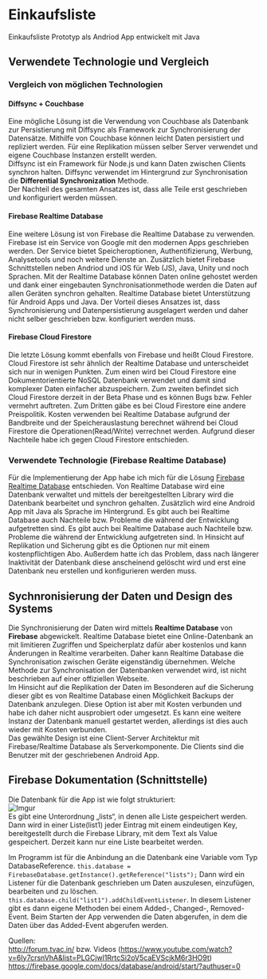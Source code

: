 # Einkaufsliste
Einkaufsliste Prototyp als Andriod App entwickelt mit Java 

## Verwendete Technologie und Vergleich
### Vergleich von möglichen Technologien
#### Diffsync + Couchbase 
Eine mögliche Lösung ist die Verwendung von Couchbase als Datenbank zur Persistierung mit Diffsync als Framework zur Synchronisierung der Datensätze. Mithilfe von Couchbase können leicht Daten persistiert und repliziert werden. Für eine Replikation müssen selber Server verwendet und eigene Couchbase Instanzen erstellt werden.  
Diffsync ist ein Framework für Node.js und kann Daten zwischen Clients synchron halten. Diffsync verwendet im Hintergrund zur Synchronisation die **Differential Synchronization** Methode.  
Der Nachteil des gesamten Ansatzes ist, dass alle Teile erst geschrieben und konfiguriert werden müssen.  

#### Firebase Realtime Database

Eine weitere Lösung ist von Firebase die Realtime Database zu verwenden. Firebase ist ein Service von Google mit den modernen Apps geschrieben werden. Der Service bietet Speicheroptionen, Authentifizierung, Werbung, Analysetools und noch weitere Dienste an. Zusätzlich bietet Firebase Schnittstellen neben Andriod und iOS für Web (JS), Java, Unity und noch Sprachen.  Mit der Realtime Database können Daten online gehostet werden und dank einer eingebauten Synchronisationmethode werden die Daten auf allen Geräten synchron gehalten. Realtime Database bietet Unterstützung für Android Apps und Java. Der Vorteil dieses Ansatzes ist, dass Synchronisierung und Datenpersistierung ausgelagert werden und daher nicht selber geschrieben bzw. konfiguriert werden muss.

#### Firebase Cloud Firestore

Die letzte Lösung kommt ebenfalls von Firebase und heißt Cloud Firestore. Cloud Firestore ist sehr ähnlich der Realtime Database und unterscheidet sich nur in wenigen Punkten. Zum einen wird bei Cloud Firestore eine Dokumentorientierte NoSQL Datenbank verwendet und damit sind komplexer Daten einfacher abzuspeichern. Zum zweiten befindet sich Cloud Firestore derzeit in der Beta Phase und es können Bugs bzw. Fehler vermehrt auftreten. Zum Dritten gäbe es bei Cloud Firestore eine andere Preispolitik. Kosten verwenden bei Realtime Database aufgrund der Bandbreite und der Speicherauslastung berechnet während bei Cloud Firestore die Operationen(Read/Write) verrechnet werden. Aufgrund dieser Nachteile habe ich gegen Cloud Firestore entschieden.

### Verwendete Technologie (Firebase Realtime Database)
Für die Implementierung der App habe ich mich für die Lösung [Firebase Realtime Database](#firebase-realtime-database) entschieden. Von Realtime Database wird eine Datenbank verwaltet und mittels der bereitgestellten Library wird die Datenbank bearbeitet und synchron gehalten. Zusätzlich wird eine Android App mit Java als Sprache im Hintergrund. Es gibt auch bei Realtime Database auch Nachteile bzw. Probleme die während der Entwicklung aufgetretten sind. Es gibt auch bei Realtime Database auch Nachteile bzw. Probleme die während der Entwicklung aufgetreten sind. In Hinsicht auf Replikation und Sicherung gibt es die Optionen nur mit einem kostenpflichtigen Abo.  Außerdem hatte ich das Problem, dass nach längerer Inaktivität der Datenbank diese anscheinend gelöscht wird und erst eine Datenbank  neu erstellen und konfigurieren werden muss.

## Sychnronisierung der Daten und Design des Systems
Die Synchronisierung der Daten wird mittels **Realtime Database** von **Firebase** abgewickelt. 
Realtime Database bietet eine Online-Datenbank an mit limitieren Zugriffen und Speicherplatz dafür aber kostenlos und kann Änderungen in Realtime verarbeiten. Daher kann Realtime Database die Synchronisation zwischen Geräte eigenständig übernehmen. Welche Methode zur Synchronisation der Datenbanken verwendet wird, ist nicht beschrieben auf einer offiziellen Webseite.  
Im Hinsicht auf die Replikation der Daten im Besonderen auf die Sicherung dieser gibt es von Realtime Database einen Möglichkeit Backups der Datenbank anzulegen. Diese Option ist aber mit Kosten verbunden und habe ich daher nicht ausprobiert oder umgesetzt. Es kann eine weitere Instanz der Datenbank manuell gestartet werden, allerdings ist dies auch wieder mit Kosten verbunden.  
Das gewählte Design ist eine Client-Server Architektur mit Firebase/Realtime Database als Serverkomponente. Die Clients sind die Benutzer mit der geschriebenen Android App.  
## Firebase Dokumentation (Schnittstelle)
Die Datenbank für die App ist wie folgt strukturiert:  
![Imgur](https://i.imgur.com/N38mRae.png)  
Es gibt eine Unterordnung „lists“, in denen alle Liste gespeichert werden. Dann wird in einer Liste(list1) jeder Eintrag mit einem eindeutigen Key, bereitgestellt durch die Firebase Library, mit dem Text als Value gespeichert. Derzeit kann nur eine Liste bearbeitet werden.

Im Programm ist für die Anbindung an die Datenbank eine Variable vom Typ DatabaseReference. ```
this.database = FirebaseDatabase.getInstance().getReference("lists"); ```
Dann wird ein Listener für die Datenbank geschrieben um Daten auszulesen, einzufügen, bearbeiten und zu löschen. ``` this.database.child("list1").addChildEventListener ```. In diesem Listener gibt es dann eigene Methoden bei einem Added-, Changed-, Removed-Event. Beim Starten der App verwenden die Daten abgerufen, in dem die Daten über das Added-Event abgerufen werden.

Quellen:  
http://forum.tvac.in/ bzw. Videos (https://www.youtube.com/watch?v=6Iy7crsnVhA&list=PLGCjwl1RrtcSi2oV5caEVScjkM6r3HO9t)
https://firebase.google.com/docs/database/android/start/?authuser=0  


